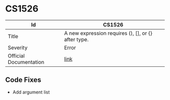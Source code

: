 # CS1526

| Id                     | CS1526                                                            |
| ---------------------- | ----------------------------------------------------------------- |
| Title                  | A new expression requires \(\), \[\], or \{\} after type\.        |
| Severity               | Error                                                             |
| Official Documentation | [link](http://docs.microsoft.com/en-us/dotnet/csharp/misc/cs1526) |

## Code Fixes

* Add argument list

